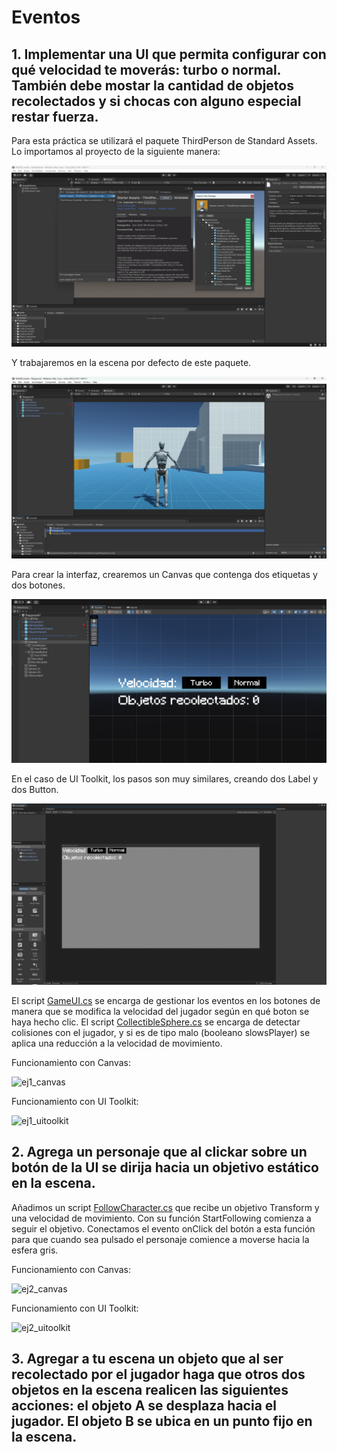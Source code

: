 # Eventos
## 1. Implementar una UI que permita configurar con qué velocidad te moverás: turbo o normal. También debe mostar la cantidad de objetos recolectados y si chocas con alguno especial restar fuerza.

Para esta práctica se utilizará el paquete ThirdPerson de Standard Assets. Lo importamos al proyecto de la siguiente manera:

![import_thirdperson](imgs/import_thirdperson.png)

Y trabajaremos en la escena por defecto de este paquete.

![thirdperson_scene](imgs/thirdperson_scene.png)

Para crear la interfaz, crearemos un Canvas que contenga dos etiquetas y dos botones.

![canvas](imgs/canvas.png)

En el caso de UI Toolkit, los pasos son muy similares, creando dos Label y dos Button.

![uitoolkit](imgs/uitoolkit.png)

El script [GameUI.cs](scripts/GameUI.cs) se encarga de gestionar los eventos en los botones de manera que se modifica la velocidad del jugador según en qué boton se haya hecho clic. El script [CollectibleSphere.cs](scripts/CollectibleSphere.cs) se encarga de detectar colisiones con el jugador, y si es de tipo malo (booleano slowsPlayer) se aplica una reducción a la velocidad de movimiento.

Funcionamiento con Canvas:

![ej1_canvas](imgs/ej1_canvas.gif)

Funcionamiento con UI Toolkit:

![ej1_uitoolkit](imgs/ej1_uitoolkit.gif)

## 2. Agrega un personaje que al clickar sobre un botón de la UI se dirija hacia un objetivo estático en la escena.

Añadimos un script [FollowCharacter.cs](scripts/FollowCharacter.cs) que recibe un objetivo Transform y una velocidad de movimiento. Con su función StartFollowing comienza a seguir el objetivo. Conectamos el evento onClick del botón a esta función para que cuando sea pulsado el personaje comience a moverse hacia la esfera gris.

Funcionamiento con Canvas:

![ej2_canvas](imgs/ej2_canvas.gif)

Funcionamiento con UI Toolkit:

![ej2_uitoolkit](imgs/ej2_uitoolkit.gif)

## 3. Agregar a tu escena un objeto que al ser recolectado por el jugador haga que otros dos objetos en la escena realicen las siguientes acciones: el objeto A se desplaza hacia el jugador. El objeto B se ubica en un punto fijo en la escena.
